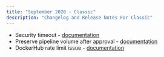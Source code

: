 ```yaml
---
title: "September 2020 - Classic"
description: "Changelog and Release Notes For Classic"
---
```


- Security timeout - [documentation]({{site.baseurl}}/docs/administration/access-control/#security-timeout)
- Preserve pipeline volume after approval - [documentation]({{site.baseurl}}/docs/pipelines/steps/approval/#keeping-the-shared-volume-after-an-approval)
- DockerHub rate limit issue - [documentation]({{site.baseurl}}/docs/kb/articles/dockerhub-rate-limit/)
